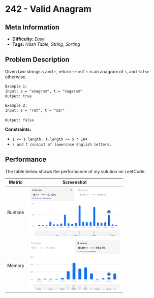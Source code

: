 # 242 - Valid Anagram

## Meta Information
- **Difficulty:** *Easy*
- **Tags:** *Hash Table, String, Sorting*

## Problem Description
Given two strings `s` and `t`, return `true` if `t` is an anagram of `s`, and `false` otherwise.
```
Example 1:
Input: s = "anagram", t = "nagaram"
Output: true
```

```
Example 2:
Input: s = "rat", t = "car"

Output: false
```

**Constraints:**
- ```1 <= s.length, t.length <= 5 * 104```
- ```s and t consist of lowercase English letters.```


## Performance
The table below shows the performance of my solution on LeetCode:

| Metric   | Screenshot                                                                                 |
|----------|--------------------------------------------------------------------------------------------|
| Runtime  |<img src="./img/runtime.png" alt="Runtime" width="300">                                    |
| Memory   |<img src="./img/memory.png" alt="Runtime" width="300">                                     |

